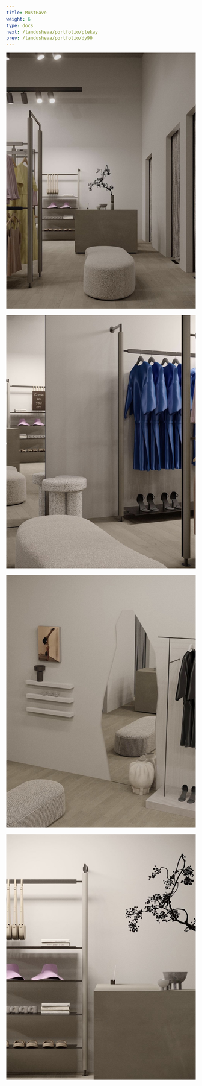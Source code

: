 ```yaml
---
title: MustHave
weight: 6
type: docs
next: /landusheva/portfolio/plekay
prev: /landusheva/portfolio/dy90
---
```

![1](musthave1.jpg)

![2](musthave2.jpg)

![3](musthave3.jpg)

![4](musthave4.jpg)